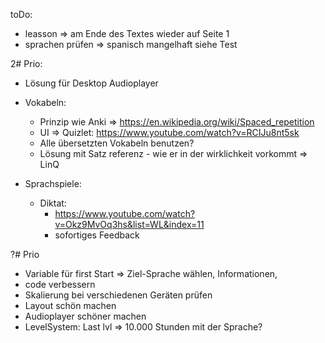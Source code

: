 toDo:
- leasson => am Ende des Textes wieder auf Seite 1
- sprachen prüfen => spanisch mangelhaft siehe Test

2# Prio:
- Lösung für Desktop Audioplayer
- Vokabeln:
    - Prinzip wie Anki => https://en.wikipedia.org/wiki/Spaced_repetition
    - UI => Quizlet: https://www.youtube.com/watch?v=RCIJu8nt5sk
    - Alle übersetzten Vokabeln benutzen?
    - Lösung mit Satz referenz - wie er in der wirklichkeit vorkommt => LinQ

- Sprachspiele:
    - Diktat:
        - https://www.youtube.com/watch?v=Okz9MvOq3hs&list=WL&index=11
        - sofortiges Feedback

?# Prio
- Variable für first Start => Ziel-Sprache wählen, Informationen,
- code verbessern
- Skalierung bei verschiedenen Geräten prüfen
- Layout schön machen
- Audioplayer schöner machen
- LevelSystem: Last lvl => 10.000 Stunden mit der Sprache?
